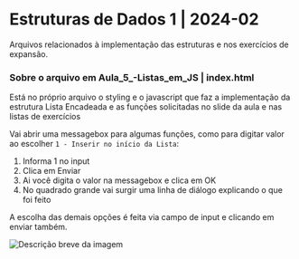 
# Estruturas de Dados 1 | 2024-02

Arquivos relacionados à implementação das estruturas e nos exercícios de expansão.

### Sobre o arquivo em Aula_5_-Listas_em_JS | index.html

Está no próprio arquivo o styling e o javascript que faz a implementação da estrutura Lista Encadeada e as funções solicitadas no slide da aula e nas listas de exercícios

Vai abrir uma messagebox para algumas funções, como para digitar valor ao escolher `1 - Inserir no início da Lista`:

1. Informa 1 no input
2. Clica em Enviar
3. Ai você digita o valor na messagebox e clica em  OK
4. No quadrado grande vai surgir uma linha de diálogo explicando o que foi feito

A escolha das demais opções é feita via campo de input e clicando em enviar também.

![Descrição breve da imagem](https://i.imgur.com/BqWO3ma.png)